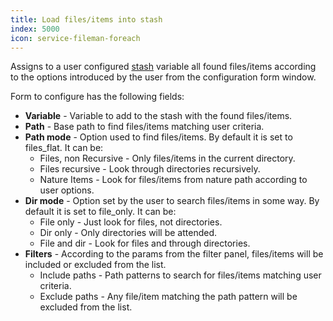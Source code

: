 ```yaml
---
title: Load files/items into stash
index: 5000
icon: service-fileman-foreach
---
```


Assigns to a user configured [stash](concepts/stash) variable all 
found files/items according to the options introduced by the
user from the configuration form window.

Form to configure has the following fields:

- **Variable** - Variable to add to the stash with the found files/items.
- **Path** - Base path to find files/items matching user criteria.
- **Path mode** - Option used to find files/items. By default it is set to files_flat. It can be:
   - Files, non Recursive - Only files/items in the current directory.
   - Files recursive - Look through directories recursively.
   - Nature Items - Look for files/items from nature path according to user options.
- **Dir mode** - Option set by the user to search files/items in some way. By default it is set to  file_only. It can be:
   - File only - Just look for files, not directories.
   - Dir only - Only directories will be attended.
   - File and dir - Look for files and through directories.
- **Filters** - According to the params from the filter panel, files/items will be included or excluded from the list.
    - Include paths - Path patterns to search for files/items matching user criteria.
    - Exclude paths - Any file/item matching the path pattern will be excluded from the list.